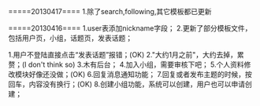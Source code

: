 =====20130417====
1.除了search,following,其它模板都已更新

=====20130416====
1.user表添加nickname字段；
2.更新了部分模板文件，包括用户页，小组，话题页，发表话题；

1.用户不登陆直接点击“发表话题”报错；(OK)
2."大约1月之前"，大约去掉，累赘；(I don't think so)
3.木有后台；
4.加入小组，需要审核下吧；
5.个人资料修改模块好像还没做；(OK)
6.回复消息通知功能；
7.回复或者发布主题的时候，按回车，内容没有换行；(OK)
8.创建小组功能，系统可以创建，用户也可以申请创建；